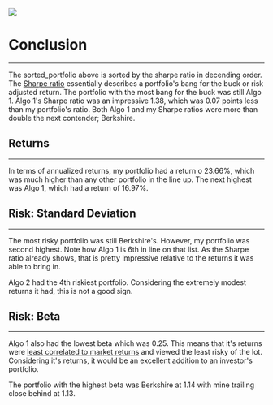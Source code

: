 ![](http://localhost:8888/files/Images/results.png?_xsrf=2%7Cf4cfba1d%7Ca7f9fa840b376c8ba64b4a19ae026a7b%7C1609372787)
# Conclusion
---
The sorted_portfolio above is sorted by the sharpe ratio in decending order. The [Sharpe ratio](https://www.investopedia.com/terms/s/sharperatio.asp) essentially describes a portfolio's bang for the buck or risk adjusted return. The portfolio with the most bang for the buck was still Algo 1. Algo 1's Sharpe ratio was an impressive 1.38, which was 0.07 points less than my portfolio's ratio. Both Algo 1 and my Sharpe ratios were more than double the next contender; Berkshire.

## Returns
---
In terms of annualized returns, my portfolio had a return o 23.66%, which was much higher than any other portfolio in the line up. The next highest was Algo 1, which had a return of 16.97%. 

## Risk: Standard Deviation
---
The most risky portfolio was still Berkshire's. However, my portfolio was second highest. Note how Algo 1 is 6th in line on that list. 
As the Sharpe ratio already shows, that is pretty impressive relative to the returns it was able to bring in.

Algo 2 had the 4th riskiest portfolio. Considering the extremely modest returns it had, this is not a good sign.
## Risk: Beta
---
Algo 1 also had the lowest beta which was 0.25. This means that it's returns were [least correlated to market returns](https://www.investopedia.com/terms/b/beta.asp) and viewed the least risky of the lot. Considering it's returns, it would be an excellent addition to an investor's portfolio.

The portfolio with the highest beta was Berkshire at 1.14 with mine trailing close behind at 1.13. 